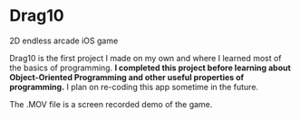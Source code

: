 # Drag10
2D endless arcade iOS game

Drag10 is the first project I made on my own and where I learned most of the basics of programming.
**I completed this project before learning about Object-Oriented Programming and other 
useful properties of programming.** 
I plan on re-coding this app sometime in the future. 

The .MOV file is a screen recorded demo of the game. 
